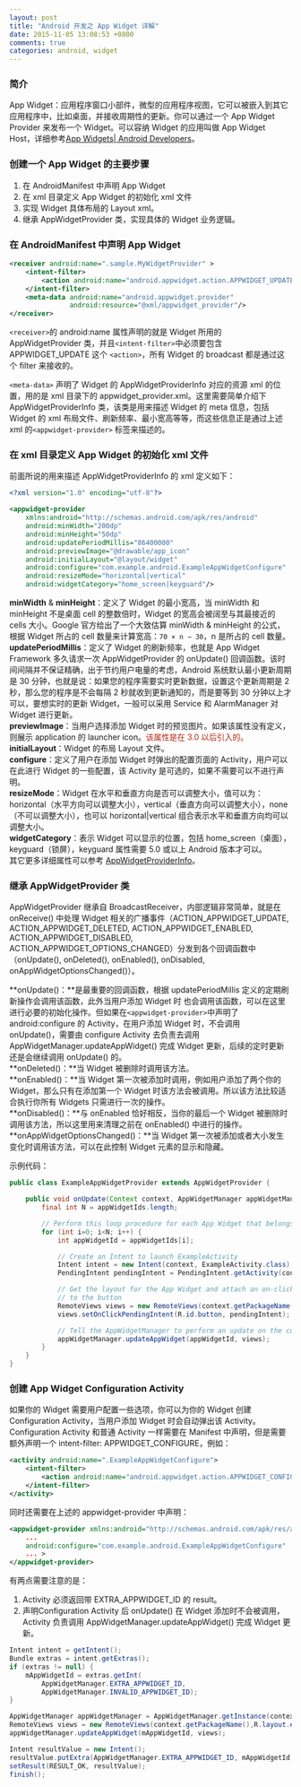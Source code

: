 ```yaml
---
layout: post
title: "Android 开发之 App Widget 详解"
date: 2015-11-05 13:08:53 +0800
comments: true
categories: android, widget
---
```

### 简介
App Widget：应用程序窗口小部件，微型的应用程序视图，它可以被嵌入到其它应用程序中，比如桌面，并接收周期性的更新。你可以通过一个 App Widget Provider 来发布一个 Widget。可以容纳 Widget 的应用叫做 App Widget Host，详细参考[App Widgets| Android Developers](http://developer.android.com/intl/zh-cn/guide/topics/appwidgets/index.html)。

### 创建一个 App Widget 的主要步骤
1. 在 AndroidManifest 中声明 App Widget
2. 在 xml 目录定义 App Widget 的初始化 xml 文件
3. 实现 Widget 具体布局的 Layout xml。
4. 继承 AppWidgetProvider 类，实现具体的 Widget 业务逻辑。

### 在 AndroidManifest 中声明 App Widget

```xml
<receiver android:name=".sample.MyWidgetProvider" >
    <intent-filter>
        <action android:name="android.appwidget.action.APPWIDGET_UPDATE" />
    </intent-filter>
    <meta-data android:name="android.appwidget.provider"
               android:resource="@xml/appwidget_provider"/>
</receiver>

```

`<receiver>`的 android:name 属性声明的就是 Widget 所用的 AppWidgetProvider 类，并且`<intent-filter>`中必须要包含 APPWIDGET_UPDATE 这个 `<action>`，所有 Widget 的 broadcast 都是通过这个 filter 来接收的。

`<meta-data>` 声明了 Widget 的 AppWidgetProviderInfo 对应的资源 xml 的位置，用的是 xml 目录下的 appwidget_provider.xml。这里需要简单介绍下 AppWidgetProviderInfo 类，该类是用来描述 Widget 的 meta 信息，包括 Widget 的 xml 布局文件、刷新频率、最小宽高等等，而这些信息正是通过上述 xml 的`<appwidget-provider>` 标签来描述的。

### 在 xml 目录定义 App Widget 的初始化 xml 文件
前面所说的用来描述 AppWidgetProviderInfo 的 xml 定义如下：

```xml
<?xml version="1.0" encoding="utf-8"?>

<appwidget-provider 
	xmlns:android="http://schemas.android.com/apk/res/android"
    android:minWidth="200dp"
    android:minHeight="50dp"
    android:updatePeriodMillis="86400000"
    android:previewImage="@drawable/app_icon"
    android:initialLayout="@layout/widget"
    android:configure="com.example.android.ExampleAppWidgetConfigure"
    android:resizeMode="horizontal|vertical"
    android:widgetCategory="home_screen|keyguard"/>
```

**minWidth** & **minHeight**：定义了 Widget 的最小宽高，当 minWidth 和 minHeight 不是桌面 cell 的整数倍时，Widget 的宽高会被阔至与其最接近的 cells 大小。Google 官方给出了一个大致估算 minWidth & minHeight 的公式，根据 Widget 所占的 cell 数量来计算宽高：`70 × n − 30`，n 是所占的 cell 数量。    
**updatePeriodMillis**：定义了 Widget 的刷新频率，也就是 App Widget Framework 多久请求一次 AppWidgetProvider 的 onUpdate() 回调函数。该时间间隔并不保证精确，出于节约用户电量的考虑，Android 系统默认最小更新周期是 30 分钟，也就是说：如果您的程序需要实时更新数据，设置这个更新周期是 2 秒，那么您的程序是不会每隔 2 秒就收到更新通知的，而是要等到 30 分钟以上才可以，要想实时的更新 Widget，一般可以采用 Service 和 AlarmManager 对 Widget 进行更新。     
**previewImage**：当用户选择添加 Widget 时的预览图片。如果该属性没有定义，则展示 application 的 launcher icon。<font color="#B72712">该属性是在 3.0 以后引入的。</font>      
**initialLayout**：Widget 的布局 Layout 文件。      
**configure**：定义了用户在添加 Widget 时弹出的配置页面的 Activity，用户可以在此进行 Widget 的一些配置，该 Activity 是可选的，如果不需要可以不进行声明。     
**resizeMode**：Widget 在水平和垂直方向是否可以调整大小，值可以为：horizontal（水平方向可以调整大小），vertical（垂直方向可以调整大小），none（不可以调整大小），也可以 horizontal|vertical 组合表示水平和垂直方向均可以调整大小。      
**widgetCategory**：表示 Widget 可以显示的位置，包括 home_screen（桌面），keyguard（锁屏），keyguard 属性需要 5.0 或以上 Android 版本才可以。      
其它更多详细属性可以参考 [AppWidgetProviderInfo](http://developer.android.com/intl/zh-cn/reference/android/appwidget/AppWidgetProviderInfo.html)。

### 继承 AppWidgetProvider 类
AppWidgetProvider 继承自 BroadcastReceiver，内部逻辑非常简单，就是在 onReceive() 中处理 Widget 相关的广播事件（ACTION_APPWIDGET_UPDATE, ACTION_APPWIDGET_DELETED, ACTION_APPWIDGET_ENABLED, ACTION_APPWIDGET_DISABLED, ACTION_APPWIDGET_OPTIONS_CHANGED）分发到各个回调函数中（onUpdate(), onDeleted(), onEnabled(), onDisabled, onAppWidgetOptionsChanged()）。      

**onUpdate()：**是最重要的回调函数，根据 updatePeriodMillis 定义的定期刷新操作会调用该函数，此外当用户添加 Widget 时
也会调用该函数，可以在这里进行必要的初始化操作。但如果在`<appwidget-provider>`中声明了 android:configure 的 Activity，在用户添加 Widget 时，不会调用 onUpdate()，需要由 configure Activity 去负责去调用 AppWidgetManager.updateAppWidget() 完成 Widget 更新，后续的定时更新还是会继续调用 onUpdate() 的。      
**onDeleted()：**当 Widget 被删除时调用该方法。     
**onEnabled()：**当 Widget 第一次被添加时调用，例如用户添加了两个你的 Widget，那么只有在添加第一个 Widget 时该方法会被调用。所以该方法比较适合执行你所有 Widgets 只需进行一次的操作。     
**onDisabled()：**与 onEnabled 恰好相反，当你的最后一个 Widget 被删除时调用该方法，所以这里用来清理之前在 onEnabled() 中进行的操作。      
**onAppWidgetOptionsChanged()：**当 Widget 第一次被添加或者大小发生变化时调用该方法，可以在此控制 Widget 元素的显示和隐藏。     

示例代码：

```java
public class ExampleAppWidgetProvider extends AppWidgetProvider {

    public void onUpdate(Context context, AppWidgetManager appWidgetManager, int[] appWidgetIds) {
        final int N = appWidgetIds.length;

        // Perform this loop procedure for each App Widget that belongs to this provider
        for (int i=0; i<N; i++) {
            int appWidgetId = appWidgetIds[i];

            // Create an Intent to launch ExampleActivity
            Intent intent = new Intent(context, ExampleActivity.class);
            PendingIntent pendingIntent = PendingIntent.getActivity(context, 0, intent, 0);

            // Get the layout for the App Widget and attach an on-click listener
            // to the button
            RemoteViews views = new RemoteViews(context.getPackageName(), R.layout.appwidget_provider_layout);
            views.setOnClickPendingIntent(R.id.button, pendingIntent);

            // Tell the AppWidgetManager to perform an update on the current app widget
            appWidgetManager.updateAppWidget(appWidgetId, views);
        }
    }
}
```

### 创建 App Widget Configuration Activity
如果你的 Widget 需要用户配置一些选项，你可以为你的 Widget 创建 Configuration Activity，当用户添加 Widget 时会自动弹出该 Activity。Configuration Activity 和普通 Activity 一样需要在 Manifest 中声明，但是需要额外声明一个 intent-filter: APPWIDGET_CONFIGURE，例如：

```xml
<activity android:name=".ExampleAppWidgetConfigure">
    <intent-filter>
        <action android:name="android.appwidget.action.APPWIDGET_CONFIGURE"/>
    </intent-filter>
</activity>
```

同时还需要在上述的 appwidget-provider 中声明：

```xml
<appwidget-provider xmlns:android="http://schemas.android.com/apk/res/android"
    ...
    android:configure="com.example.android.ExampleAppWidgetConfigure" 
    ... >
</appwidget-provider>
```

有两点需要注意的是：      

1. Activity 必须返回带 EXTRA_APPWIDGET_ID 的 result。
2. 声明Configuration Activity 后 onUpdate() 在 Widget 添加时不会被调用，Activity 负责调用 AppWidgetManager.updateAppWidget() 完成 Widget 更新。

```java
Intent intent = getIntent();
Bundle extras = intent.getExtras();
if (extras != null) {
    mAppWidgetId = extras.getInt(
        AppWidgetManager.EXTRA_APPWIDGET_ID, 
        AppWidgetManager.INVALID_APPWIDGET_ID);
}

AppWidgetManager appWidgetManager = AppWidgetManager.getInstance(context);
RemoteViews views = new RemoteViews(context.getPackageName(),R.layout.example_appwidget);
appWidgetManager.updateAppWidget(mAppWidgetId, views);

Intent resultValue = new Intent();
resultValue.putExtra(AppWidgetManager.EXTRA_APPWIDGET_ID, mAppWidgetId);
setResult(RESULT_OK, resultValue);
finish();
```


